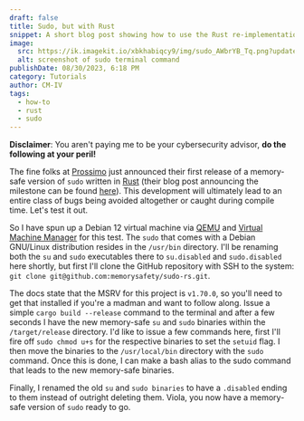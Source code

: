 ```yaml
---
draft: false
title: Sudo, but with Rust
snippet: A short blog post showing how to use the Rust re-implementation of Sudo
image:
  src: https://ik.imagekit.io/xbkhabiqcy9/img/sudo_AWbrYB_Tq.png?updatedAt=1693440366734
  alt: screenshot of sudo terminal command
publishDate: 08/30/2023, 6:18 PM
category: Tutorials
author: CM-IV
tags:
  - how-to
  - rust
  - sudo
---
```


**Disclaimer**: You aren't paying me to be your cybersecurity advisor, **do the following at your peril!**

The fine folks at [Prossimo](https://www.memorysafety.org) just announced their first release of a memory-safe version of `sudo` written in [Rust](https://www.rust-lang.org/) (their blog post announcing the milestone can be found [here](https://www.memorysafety.org/blog/sudo-first-stable-release/)). This development will ultimately lead to an entire class of bugs being avoided altogether or caught during compile time. Let's test it out.

So I have spun up a Debian 12 virtual machine via [QEMU](https://www.qemu.org/) and [Virtual Machine Manager](https://virt-manager.org/) for this test. The `sudo` that comes with a Debian GNU/Linux distribution resides in the `/usr/bin` directory. I'll be renaming both the `su` and `sudo` executables there to `su.disabled` and `sudo.disabled` here shortly, but first I'll clone the GitHub repository with SSH to the system: `git clone git@github.com:memorysafety/sudo-rs.git`.

The docs state that the MSRV for this project is `v1.70.0`, so you'll need to get that installed if you're a madman and want to follow along. Issue a simple `cargo build --release` command to the terminal and after a few seconds I have the new memory-safe `su` and `sudo` binaries within the `/target/release` directory. I'd like to issue a few commands here, first I'll fire off `sudo chmod u+s` for the respective binaries to set the `setuid` flag. I then move the binaries to the `/usr/local/bin` directory with the `sudo` command. Once this is done, I can make a bash alias to the sudo command that leads to the new memory-safe binaries.

Finally, I renamed the old `su` and `sudo binaries` to have a `.disabled` ending to them instead of outright deleting them. Viola, you now have a memory-safe version of `sudo` ready to go.
